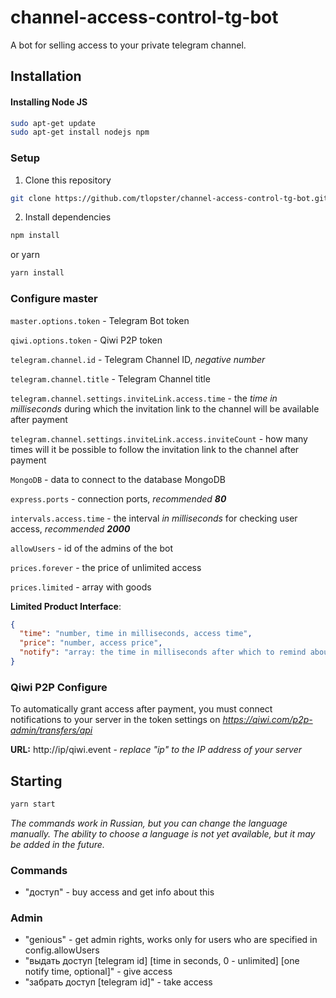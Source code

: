 # channel-access-control-tg-bot
A bot for selling access to your private telegram channel.

## Installation
#### Installing Node JS
```sh
sudo apt-get update
sudo apt-get install nodejs npm
```

### Setup
1. Clone this repository
```sh
git clone https://github.com/tlopster/channel-access-control-tg-bot.git
```
2. Install dependencies
```sh
npm install
```
or yarn
```sh
yarn install
```
### Configure master
```master.options.token``` - Telegram Bot token

```qiwi.options.token``` - Qiwi P2P token

```telegram.channel.id``` - Telegram Channel ID, *negative number*

```telegram.channel.title``` - Telegram Channel title

```telegram.channel.settings.inviteLink.access.time``` - the *time in milliseconds* during which the invitation link to the channel will be available after payment

```telegram.channel.settings.inviteLink.access.inviteCount``` - how many times will it be possible to follow the invitation link to the channel after payment

```MongoDB``` - data to connect to the database MongoDB

```express.ports``` - connection ports, *recommended **80***

```intervals.access.time``` - the interval *in milliseconds* for checking user access, *recommended **2000***

```allowUsers``` - id of the admins of the bot

```prices.forever``` - the price of unlimited access

```prices.limited``` - array with goods

**Limited Product Interface**:
```json
{
  "time": "number, time in milliseconds, access time",
  "price": "number, access price",
  "notify": "array: the time in milliseconds after which to remind about the end of access"
}
```



### Qiwi P2P Configure
To automatically grant access after payment, you must connect notifications to your server in the token settings on *https://qiwi.com/p2p-admin/transfers/api*

**URL:** http://ip/qiwi.event - *replace "ip" to the IP address of your server*
## Starting
```sh
yarn start
```
*The commands work in Russian, but you can change the language manually. The ability to choose a language is not yet available, but it may be added in the future.*
### Commands
* "доступ" - buy access and get info about this
### Admin
* "genious" - get admin rights, works only for users who are specified in config.allowUsers
* "выдать доступ [telegram id] [time in seconds, 0 - unlimited] [one notify time, optional]" - give access
* "забрать доступ [telegram id]" - take access